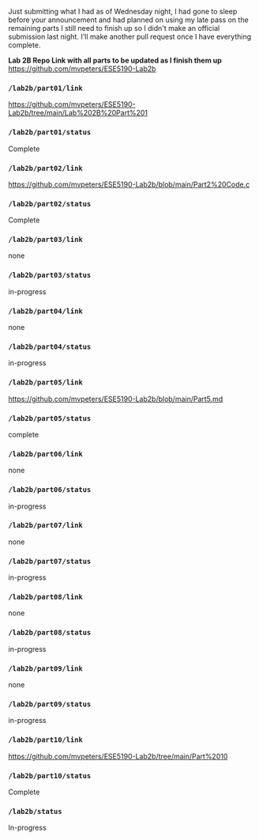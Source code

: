Just submitting what I had as of Wednesday night, I had gone to sleep before your announcement and had planned on using my late pass on the remaining parts I still need to finish up so I didn't make an official submission last night. I'll make another pull request once I have everything complete.

**Lab 2B Repo Link with all parts to be updated as I finish them up**
https://github.com/mvpeters/ESE5190-Lab2b


### `/lab2b/part01/link`
https://github.com/mvpeters/ESE5190-Lab2b/tree/main/Lab%202B%20Part%201
### `/lab2b/part01/status`
Complete
### `/lab2b/part02/link`
https://github.com/mvpeters/ESE5190-Lab2b/blob/main/Part2%20Code.c
### `/lab2b/part02/status`
Complete
### `/lab2b/part03/link`
none
### `/lab2b/part03/status`
in-progress
### `/lab2b/part04/link`
none
### `/lab2b/part04/status`
in-progress
### `/lab2b/part05/link`
https://github.com/mvpeters/ESE5190-Lab2b/blob/main/Part5.md
### `/lab2b/part05/status`
complete
### `/lab2b/part06/link`
none
### `/lab2b/part06/status`
in-progress
### `/lab2b/part07/link`
none
### `/lab2b/part07/status`
in-progress
### `/lab2b/part08/link`
none
### `/lab2b/part08/status`
in-progress
### `/lab2b/part09/link`
none
### `/lab2b/part09/status`
in-progress
### `/lab2b/part10/link`
https://github.com/mvpeters/ESE5190-Lab2b/tree/main/Part%2010
### `/lab2b/part10/status`
Complete
### `/lab2b/status`
In-progress
